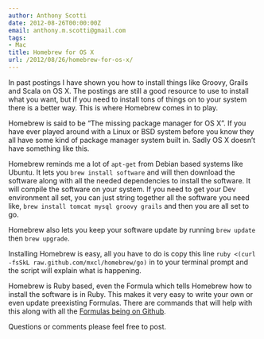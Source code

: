 ```yaml
---
author: Anthony Scotti
date: 2012-08-26T00:00:00Z
email: anthony.m.scotti@gmail.com
tags:
- Mac
title: Homebrew for OS X
url: /2012/08/26/homebrew-for-os-x/
---
```


In past postings I have shown you how to install things like Groovy, Grails and Scala on OS X. The postings are still a good resource to use to install what you want, but if you need to install tons of things on to your system there is a better way. This is where Homebrew comes in to play.

Homebrew is said to be “The missing package manager for OS X”. If you have ever played around with a Linux or BSD system before you know they all have some kind of package manager system built in. Sadly OS X doesn’t have something like this.

Homebrew reminds me a lot of `apt-get` from Debian based systems like Ubuntu. It lets you `brew install software` and will then download the software along with all the needed dependencies to install the software. It will compile the software on your system. If you need to get your Dev environment all set, you can just string together all the software you need like, `brew install tomcat mysql groovy grails` and then you are all set to go.

Homebrew also lets you keep your software update by running `brew update` then `brew upgrade`.

Installing Homebrew is easy, all you have to do is copy this line `ruby <(curl -fsSkL raw.github.com/mxcl/homebrew/go)` in to your terminal prompt and the script will explain what is happening.

Homebrew is Ruby based, even the Formula which tells Homebrew how to install the software is in Ruby. This makes it very easy to write your own or even update preexisting Formulas. There are commands that will help with this along with all the [Formulas being on Github](https://github.com/mxcl/homebrew/tree/master/Library/Formula).

Questions or comments please feel free to post.
